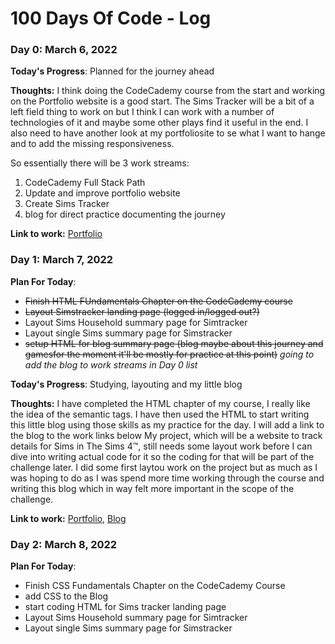 # 100 Days Of Code - Log

### Day 0: March 6, 2022 

**Today's Progress**: Planned for the journey ahead

**Thoughts:** I think doing the CodeCademy course from the start and working on the Portfolio website is a good start. The Sims Tracker will be a bit of a left field thing to work on but I think I can work with a number of technologies of it and maybe some other plays find it useful in the end. I also need to have another look at my portfoliosite to se what I want to hange and to add the missing responsiveness.

So essentially there will be 3 work streams:
1) CodeCademy Full Stack Path
2) Update and improve portfolio website
3) Create Sims Tracker
4) blog for direct practice documenting the journey 

**Link to work:** [Portfolio](http://www.susannebrauer.github.io)

### Day 1: March 7, 2022

**Plan For Today**:
- ~~Finish HTML FUndamentals Chapter on the CodeCademy course~~
- ~~Layout Simstracker landing page (logged in/logged out?)~~
- Layout Sims Household summary page for Simtracker
- Layout single Sims summary page for Simstracker
- ~~setup HTML for blog summary page (blog maybe about this journey and gamesfor the moment it'll be mostly for practice at this point)~~
*going to add the blog to work streams in Day 0 list*

**Today's Progress**: Studying, layouting and my little blog

**Thoughts:** I have completed the HTML chapter of my course, I really like the idea of the semantic tags. I have then used the HTML to start writing this little blog using those skills as my practice for the day. I will add a link to the blog to the work links below
My project, which will be a website to track details for Sims in The Sims 4™, still needs some layout work before I can dive into writing actual code for it so the coding for that will be part of the challenge later. I did some first laytou work on the project but as much as I was hoping to do as I was spend more time working through the course and writing this blog which in way felt more important in the scope of the challenge.

**Link to work:** [Portfolio](http://www.susannebrauer.github.io), [Blog](http://www.susannebrauer.com)

### Day 2: March 8, 2022

**Plan For Today**:
- Finish CSS Fundamentals Chapter on the CodeCademy Course
- add CSS to the Blog
- start coding HTML for Sims tracker landing page
- Layout Sims Household summary page for Simtracker
- Layout single Sims summary page for Simstracker
